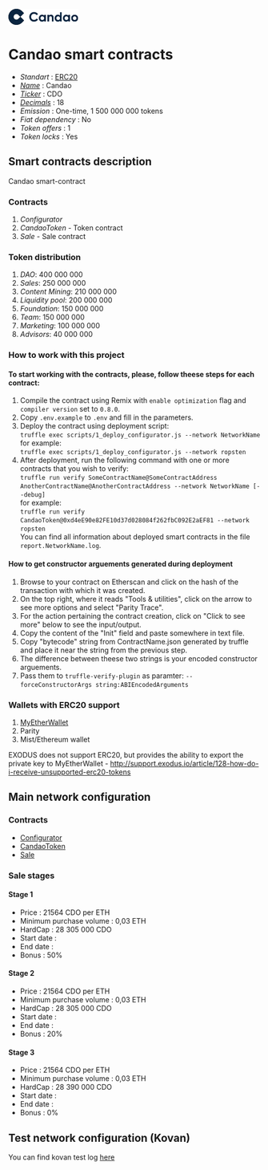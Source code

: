 ![Candao](logo.png "Candao Token")

# Candao smart contracts

* _Standart_        : [ERC20](https://github.com/ethereum/EIPs/blob/master/EIPS/eip-20.md)
* _[Name](https://github.com/ethereum/EIPs/blob/master/EIPS/eip-20.md#name)_            : Candao
* _[Ticker](https://github.com/ethereum/EIPs/blob/master/EIPS/eip-20.md#symbol)_          : CDO
* _[Decimals](https://github.com/ethereum/EIPs/blob/master/EIPS/eip-20.md#decimals)_        : 18
* _Emission_        : One-time, 1 500 000 000 tokens
* _Fiat dependency_ : No
* _Token offers_    : 1
* _Token locks_     : Yes

## Smart contracts description

Candao smart-contract

### Contracts
1. _Configurator_
2. _CandaoToken_ - Token contract
3. _Sale_ - Sale contract

### Token distribution
1. _DAO_: 400 000 000
2. _Sales_: 250 000 000
3. _Content Mining_: 210 000 000
4. _Liquidity pool_: 200 000 000
5. _Foundation_: 150 000 000
6. _Team_: 150 000 000
7. _Marketing_: 100 000 000
8. _Advisors_: 40 000 000

### How to work with this project
#### To start working with the contracts, please, follow theese steps for each contract:
1. Compile the contract using Remix with `enable optimization` flag and `compiler version` set to `0.8.0`.
2. Copy `.env.example` to `.env` and fill in the parameters.
2. Deploy the contract using deployment script:  
   ```truffle exec scripts/1_deploy_configurator.js --network NetworkName```  
   for example:  
   ```truffle exec scripts/1_deploy_configurator.js --network ropsten```
3. After deployment, run the following command with one or more contracts that you wish to verify:  
    ```truffle run verify SomeContractName@SomeContractAddress AnotherContractName@AnotherContractAddress --network NetworkName [--debug]```  
    for example:  
    ```truffle run verify  CandaoToken@0xd4eE90e82FE10d37d028084f262fbC092E2aEF81 --network ropsten```  
    You can find all information about deployed smart contracts in the file `report.NetworkName.log`.
#### How to get constructor arguements generated during deployment
1. Browse to your contract on Etherscan and click on the hash of the transaction with which it was created.
2. On the top right, where it reads "Tools & utilities", click on the arrow to see more options and select "Parity Trace".
3. For the action pertaining the contract creation, click on "Click to see more" below to see the input/output.
4. Copy the content of the "Init" field and paste somewhere in text file.
5. Copy "bytecode" string from ContractName.json generated by truffle and place it near the string from the previous step.
6. The difference between theese two strings is your encoded constructor arguements.
7. Pass them to `truffle-verify-plugin` as paramter: `--forceConstructorArgs string:ABIEncodedArguments`

### Wallets with ERC20 support
1. [MyEtherWallet](https://www.myetherwallet.com)
2. Parity
3. Mist/Ethereum wallet

EXODUS does not support ERC20, but provides the ability to export the private key to MyEtherWallet - http://support.exodus.io/article/128-how-do-i-receive-unsupported-erc20-tokens

## Main network configuration

### Contracts
* [Configurator](https://etherscan.io)
* [CandaoToken](https://etherscan.io)
* [Sale](https://etherscan.io)

### Sale stages
#### Stage 1
* Price                             : 21564 CDO per ETH
* Minimum purchase volume           : 0,03 ETH
* HardCap                           : 28 305 000 CDO
* Start date                        : 
* End date                          : 
* Bonus                             : 50%

#### Stage 2
* Price                             : 21564 CDO per ETH
* Minimum purchase volume           : 0,03 ETH
* HardCap                           : 28 305 000 CDO
* Start date                        :
* End date                          :
* Bonus                             : 20%

#### Stage 3
* Price                             : 21564 CDO per ETH
* Minimum purchase volume           : 0,03 ETH
* HardCap                           : 28 390 000 CDO
* Start date                        :
* End date                          :
* Bonus                             : 0%

## Test network configuration (Kovan)
You can find kovan test log [here](docs/kovan.log.md)

